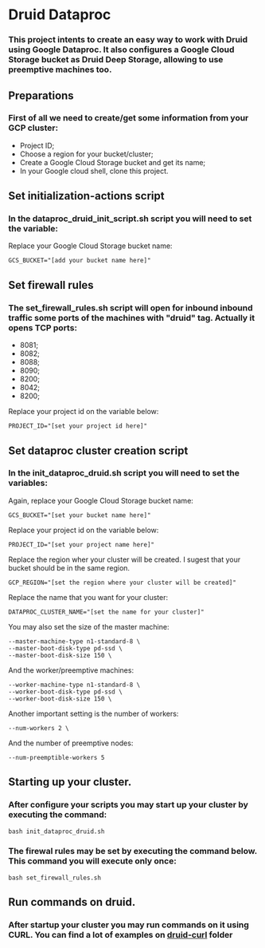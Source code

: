 # Druid Dataproc

### This project intents to create an easy way to work with Druid using Google Dataproc. It also configures a Google Cloud Storage bucket as Druid Deep Storage, allowing to use preemptive machines too.


## Preparations

### First of all we need to create/get some information from your GCP cluster:

- Project ID;
- Choose a region for your bucket/cluster;
- Create a Google Cloud Storage bucket and get its name;
- In your Google cloud shell, clone this project.


## Set initialization-actions script

### In the dataproc_druid_init_script.sh script you will need to set the variable:

Replace your Google Cloud Storage bucket name:

    GCS_BUCKET="[add your bucket name here]"


## Set firewall rules

### The set_firewall_rules.sh script will open for inbound inbound traffic some ports of the machines with "druid" tag. Actually it opens TCP ports:
- 8081;
- 8082;
- 8088;
- 8090;
- 8200;
- 8042;
- 8200;

Replace your project id on the variable below:

    PROJECT_ID="[set your project id here]"

## Set dataproc cluster creation script

### In the init_dataproc_druid.sh script you will need to set the variables:

Again, replace your Google Cloud Storage bucket name:

    GCS_BUCKET="[set your bucket name here]"


Replace your project id on the variable below:

    PROJECT_ID="[set your project name here]"


Replace the region wher your cluster will be created. I sugest that your bucket should be in the same region.

    GCP_REGION="[set the region where your cluster will be created]"


Replace the name that you want for your cluster:

    DATAPROC_CLUSTER_NAME="[set the name for your cluster]"


You may also set the size of the master machine:


    --master-machine-type n1-standard-8 \
    --master-boot-disk-type pd-ssd \
    --master-boot-disk-size 150 \



And the worker/preemptive machines:


    --worker-machine-type n1-standard-8 \
    --worker-boot-disk-type pd-ssd \
    --worker-boot-disk-size 150 \



Another important setting is the number of workers:


    --num-workers 2 \



And the number of preemptive nodes:


    --num-preemptible-workers 5


## Starting up your cluster.

### After configure your scripts you may start up your cluster by executing the command:

    bash init_dataproc_druid.sh

### The firewal rules may be set by executing the command below. This command you will execute only once:
    
    bash set_firewall_rules.sh


## Run commands on druid.

### After startup your cluster you may run commands on it using CURL. You can find a lot of examples on [druid-curl](druid-curl/CURL.md) folder
